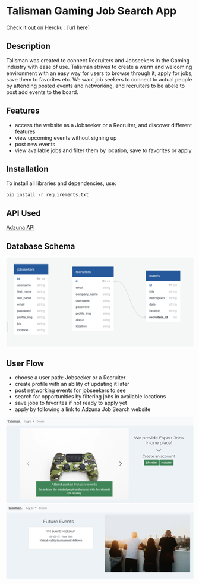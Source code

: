 # Talisman Gaming Job Search App

Check it out on Heroku : [url here]

## Description

Talisman was created to connect Recruiters and Jobseekers in the Gaming industry with ease of use. Talisman strives to create a warm and welcoming environment with an easy way for users to browse through it, apply for jobs, save them to favorites etc. We want job seekers to connect to actual people by attending posted events and networking, and recruiters to be abele to post add events to the board.

## Features

- access the website as a Jobseeker or a Recruiter, and discover different features
- view upcoming events without signing up
- post new events
- view available jobs and filter them by location, save to favorites or apply

## Installation

To install all libraries and dependencies, use:
```
pip install -r requirements.txt
```

## API Used

[Adzuna API](https://api.adzuna.com)

## Database Schema

![db_image](./static/db.png)

## User Flow

- choose a user path: Jobseeker or a Recruiter
- create profile with an ability of updating it later
- post networking events for jobseekers to see
- search for opportunities by filtering jobs in available locations
- save jobs to favorites if not ready to apply yet
- apply by following a link to Adzuna Job Search website

![homepage_image](./static/homepage.png)
![events_image](./static/events.png)
